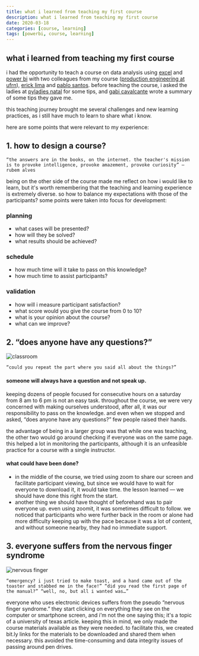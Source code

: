 ```yaml
---
title: what i learned from teaching my first course
description: what i learned from teaching my first course
date: 2020-03-18
categories: [course, learning]
tags: [powerbi, course, learning]
---
```


## what i learned from teaching my first course

i had the opportunity to teach a course on data analysis using [excel](https://products.office.com/pt-br/excel) and [power bi](https://powerbi.microsoft.com/pt-br/) with two colleagues from my course ([production engineering at ufrn](https://sigaa.ufrn.br/sigaa/public/curso/portal.jsf?lc=pt_BR&id=2000029)), [erick lima](#) and [pablo santos](#). before teaching the course, i asked the ladies at [pyladies natal](https://pyladiesnatal.github.io/) for some tips, and [gabi cavalcante](#) wrote a summary of some tips they gave me.

this teaching journey brought me several challenges and new learning practices, as i still have much to learn to share what i know.

here are some points that were relevant to my experience:

## 1. how to design a course?

```
“the answers are in the books, on the internet. the teacher's mission is to provoke intelligence, provoke amazement, provoke curiosity” — rubem alves
```

being on the other side of the course made me reflect on how i would like to learn, but it's worth remembering that the teaching and learning experience is extremely diverse. so how to balance my expectations with those of the participants? some points were taken into focus for development:

### planning

- what cases will be presented?
- how will they be solved?
- what results should be achieved?

### schedule

- how much time will it take to pass on this knowledge?
- how much time to assist participants?

### validation

- how will i measure participant satisfaction?
- what score would you give the course from 0 to 10?
- what is your opinion about the course?
- what can we improve?

## 2. “does anyone have any questions?”

![classroom](https://miro.medium.com/max/350/1*CHIE0VdgM0gEoZTRD1lm4Q.jpeg)

```
“could you repeat the part where you said all about the things?”
```

#### someone will always have a question and not speak up.

keeping dozens of people focused for consecutive hours on a saturday from 8 am to 6 pm is not an easy task. throughout the course, we were very concerned with making ourselves understood, after all, it was our responsibility to pass on the knowledge. and even when we stopped and asked, “does anyone have any questions?” few people raised their hands.

the advantage of being in a larger group was that while one was teaching, the other two would go around checking if everyone was on the same page. this helped a lot in monitoring the participants, although it is an unfeasible practice for a course with a single instructor.

#### what could have been done?

- in the middle of the course, we tried using zoom to share our screen and facilitate participant viewing, but since we would have to wait for everyone to download it, it would take time. the lesson learned — we should have done this right from the start.
- another thing we should have thought of beforehand was to pair everyone up. even using zoomit, it was sometimes difficult to follow. we noticed that participants who were further back in the room or alone had more difficulty keeping up with the pace because it was a lot of content, and without someone nearby, they had no immediate support.

## 3. everyone suffers from the nervous finger syndrome

![nervous finger](https://miro.medium.com/max/350/0*lRmY9K47jK_imXzC)

```
“emergency? i just tried to make toast, and a hand came out of the toaster and stabbed me in the face!” “did you read the first page of the manual?” “well, no, but all i wanted was…”
```

everyone who uses electronic devices suffers from the pseudo “nervous finger syndrome.” they start clicking on everything they see on the computer or smartphone screen, and i'm not the one saying this; it's a topic of a university of texas article. keeping this in mind, we only made the course materials available as they were needed. to facilitate this, we created bit.ly links for the materials to be downloaded and shared them when necessary. this avoided the time-consuming and data integrity issues of passing around pen drives.



